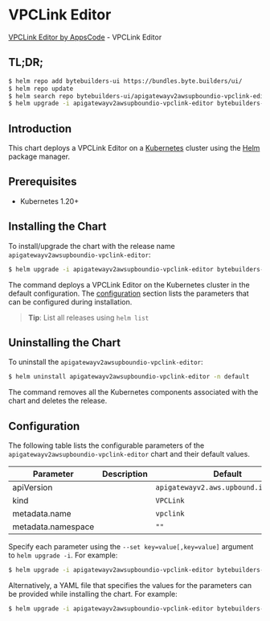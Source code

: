 # VPCLink Editor

[VPCLink Editor by AppsCode](https://byte.builders) - VPCLink Editor

## TL;DR;

```bash
$ helm repo add bytebuilders-ui https://bundles.byte.builders/ui/
$ helm repo update
$ helm search repo bytebuilders-ui/apigatewayv2awsupboundio-vpclink-editor --version=v0.4.18
$ helm upgrade -i apigatewayv2awsupboundio-vpclink-editor bytebuilders-ui/apigatewayv2awsupboundio-vpclink-editor -n default --create-namespace --version=v0.4.18
```

## Introduction

This chart deploys a VPCLink Editor on a [Kubernetes](http://kubernetes.io) cluster using the [Helm](https://helm.sh) package manager.

## Prerequisites

- Kubernetes 1.20+

## Installing the Chart

To install/upgrade the chart with the release name `apigatewayv2awsupboundio-vpclink-editor`:

```bash
$ helm upgrade -i apigatewayv2awsupboundio-vpclink-editor bytebuilders-ui/apigatewayv2awsupboundio-vpclink-editor -n default --create-namespace --version=v0.4.18
```

The command deploys a VPCLink Editor on the Kubernetes cluster in the default configuration. The [configuration](#configuration) section lists the parameters that can be configured during installation.

> **Tip**: List all releases using `helm list`

## Uninstalling the Chart

To uninstall the `apigatewayv2awsupboundio-vpclink-editor`:

```bash
$ helm uninstall apigatewayv2awsupboundio-vpclink-editor -n default
```

The command removes all the Kubernetes components associated with the chart and deletes the release.

## Configuration

The following table lists the configurable parameters of the `apigatewayv2awsupboundio-vpclink-editor` chart and their default values.

|     Parameter      | Description |                     Default                      |
|--------------------|-------------|--------------------------------------------------|
| apiVersion         |             | <code>apigatewayv2.aws.upbound.io/v1beta1</code> |
| kind               |             | <code>VPCLink</code>                             |
| metadata.name      |             | <code>vpclink</code>                             |
| metadata.namespace |             | <code>""</code>                                  |


Specify each parameter using the `--set key=value[,key=value]` argument to `helm upgrade -i`. For example:

```bash
$ helm upgrade -i apigatewayv2awsupboundio-vpclink-editor bytebuilders-ui/apigatewayv2awsupboundio-vpclink-editor -n default --create-namespace --version=v0.4.18 --set apiVersion=apigatewayv2.aws.upbound.io/v1beta1
```

Alternatively, a YAML file that specifies the values for the parameters can be provided while
installing the chart. For example:

```bash
$ helm upgrade -i apigatewayv2awsupboundio-vpclink-editor bytebuilders-ui/apigatewayv2awsupboundio-vpclink-editor -n default --create-namespace --version=v0.4.18 --values values.yaml
```
